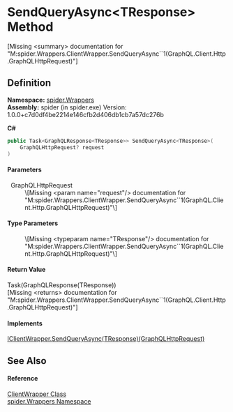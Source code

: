 # SendQueryAsync&lt;TResponse&gt; Method


\[Missing &lt;summary&gt; documentation for "M:spider.Wrappers.ClientWrapper.SendQueryAsync``1(GraphQL.Client.Http.GraphQLHttpRequest)"\]



## Definition
**Namespace:** <a href="06873042-2dc1-a475-b400-72117affe70a">spider.Wrappers</a>  
**Assembly:** spider (in spider.exe) Version: 1.0.0+c7d0df4be2214e146cfb2d406db1cb7a57dc276b

**C#**
``` C#
public Task<GraphQLResponse<TResponse>> SendQueryAsync<TResponse>(
	GraphQLHttpRequest? request
)

```



#### Parameters
<dl><dt>  GraphQLHttpRequest</dt><dd>\[Missing &lt;param name="request"/&gt; documentation for "M:spider.Wrappers.ClientWrapper.SendQueryAsync``1(GraphQL.Client.Http.GraphQLHttpRequest)"\]</dd></dl>

#### Type Parameters
<dl><dt /><dd>\[Missing &lt;typeparam name="TResponse"/&gt; documentation for "M:spider.Wrappers.ClientWrapper.SendQueryAsync``1(GraphQL.Client.Http.GraphQLHttpRequest)"\]</dd></dl>

#### Return Value
Task(GraphQLResponse(TResponse))  
\[Missing &lt;returns&gt; documentation for "M:spider.Wrappers.ClientWrapper.SendQueryAsync``1(GraphQL.Client.Http.GraphQLHttpRequest)"\]

#### Implements
<a href="c99c6b47-cafc-c1f9-5bfc-0619e04d6dab">IClientWrapper.SendQueryAsync(TResponse)(GraphQLHttpRequest)</a>  


## See Also


#### Reference
<a href="fc87344c-2af9-3651-e15f-d8446278d725">ClientWrapper Class</a>  
<a href="06873042-2dc1-a475-b400-72117affe70a">spider.Wrappers Namespace</a>  

